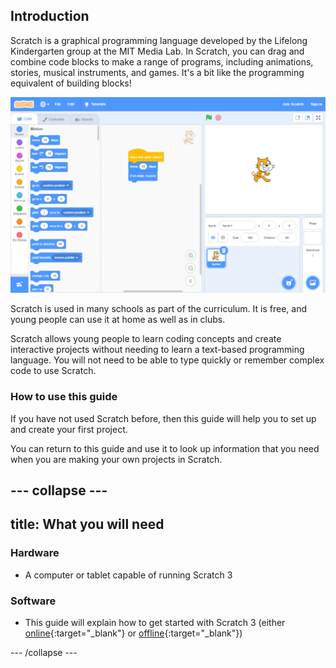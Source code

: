 ## Introduction
Scratch is a graphical programming language developed by the Lifelong Kindergarten group at the MIT Media Lab. In Scratch, you can drag and combine code blocks to make a range of programs, including animations, stories, musical instruments, and games. It's a bit like the programming equivalent of building blocks!

![Screenshot of Scratch](images/showcase_static.png)

Scratch is used in many schools as part of the curriculum. It is free, and young people can use it at home as well as in clubs.

Scratch allows young people to learn coding concepts and create interactive projects without needing to learn a text-based programming language. You will not need to be able to type quickly or remember complex code to use Scratch.


### How to use this guide
If you have not used Scratch before, then this guide will help you to set up and create your first project.

You can return to this guide and use it to look up information that you need when you are making your own projects in Scratch. 

--- collapse ---
---
title: What you will need
---
### Hardware

+ A computer or tablet capable of running Scratch 3

### Software

+ This guide will explain how to get started with Scratch 3 (either [online](https://scratch.mit.edu/){:target="_blank"} or [offline](https://scratch.mit.edu/download){:target="_blank"})


--- /collapse ---
